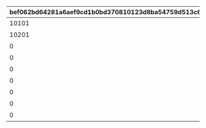 |bef062bd64281a6aef9cd1b0bd370810123d8ba54759d513c6edb0d77db56886|9bac1dcd20a07623fa273567decf1034bcbd439e26c59969a835aaa489aa5ff3|70587784c763bf4b2b52a6ccc8210e2db4c575f1742924ae1aafed63e33cfede|5e5bba30ba02059385c8140bfd4aa2c06ce0d01fa4bad2c8504d133863da24dc|2e23c8bc88cf798f6cc1e0eccf8ef777e399e8fd2ddbaaf5a727d89a6e3f9996|3c8a6c8568fa080f3b39c857a0651eaaa56fdaa5100fab5e90edda16e5d4e39b|2e523efee8831f3493c10c108bc73d97c04e424c1e7cc66eb7bfdb1847b13da6|7ac4e08274fede17711b3a11873e47ca4e2b604bc292bd55823fdb5b2313ecc4|0634ce5f90fef3360249f98cd727b375256f66820c237ca35acf3d2c967f0080|fd07d6a4800844ca4264c35ecf89cf91f4f2b9339047469c820677c8c377757c|
| --- | --- | --- | --- | --- | --- | --- | --- | --- | --- |
|10101|2020-11-05 12:00:00|10104|0|アニメ Season1 全巻購入特典|101|10103|0|10102|2030/05/15 4:59:59|
|10201|2022-05-16 00:00:00|0|0|アニメ Season2 全巻購入特典|102|10203|0|10202|2030/12/31 23:59:59|
|0|2021-05-19 00:00:00|0|0|週刊ファミ通|201|0|0|0|2022/05/19 23:59:59|
|0|2021-07-30 00:00:00|0|0|公式アートワークス Vol.3|202|0|0|0|2030/07/30 23:59:59|
|0|2023-01-15 15:00:00|0|0|プリコネフェス2023　リアルガチャ|203|0|0|0|2024/01/31 23:59:59|
|0|2024-02-14 00:00:00|0|0|キャラクターソングアルバムVol.5 購入特典|204|0|0|0|2025/02/13 23:59:59|
|0|2024-02-14 00:00:00|0|0|サウンドトラックVol.6 購入特典|205|0|0|0|2025/02/13 23:59:59|
|0|2024-11-29 12:00:00|0|0|佐賀市ふるさと納税返礼品|206|0|0|0|2030/12/31 23:59:59|
|0|2025-02-10 12:00:00|0|0|キャラクターソングアルバムVol.6 購入特典|207|0|0|0|2026/02/11 23:59:59|
